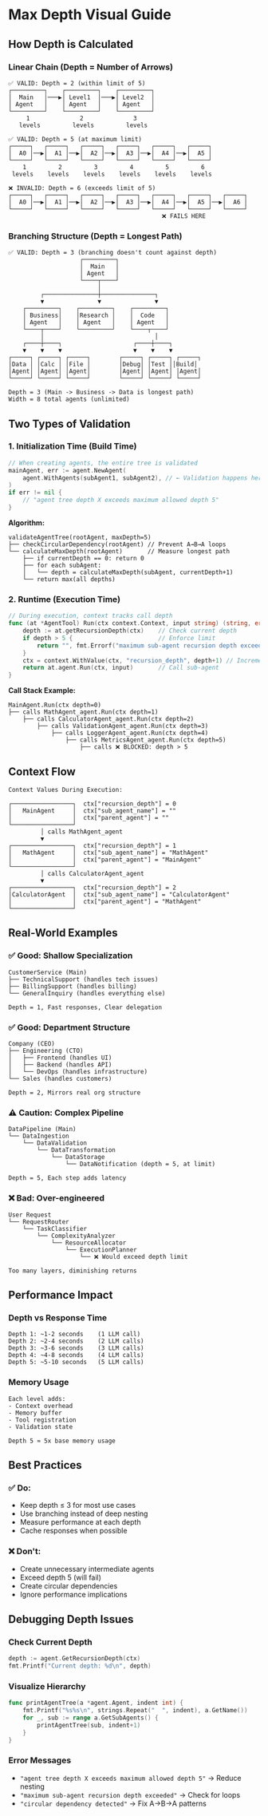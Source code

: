 # Max Depth Visual Guide

## How Depth is Calculated

### Linear Chain (Depth = Number of Arrows)

```
✅ VALID: Depth = 2 (within limit of 5)
┌─────────┐    ┌─────────┐    ┌─────────┐
│  Main   │───▶│ Level1  │───▶│ Level2  │
│ Agent   │    │ Agent   │    │ Agent   │
└─────────┘    └─────────┘    └─────────┘
     1              2              3
   levels         levels         levels
```

```
✅ VALID: Depth = 5 (at maximum limit)
┌─────┐   ┌─────┐   ┌─────┐   ┌─────┐   ┌─────┐   ┌─────┐
│  A0 │──▶│  A1 │──▶│  A2 │──▶│  A3 │──▶│  A4 │──▶│  A5 │
└─────┘   └─────┘   └─────┘   └─────┘   └─────┘   └─────┘
    1         2         3         4         5         6
 levels    levels    levels    levels    levels    levels
```

```
❌ INVALID: Depth = 6 (exceeds limit of 5)
┌─────┐   ┌─────┐   ┌─────┐   ┌─────┐   ┌─────┐   ┌─────┐   ┌─────┐
│  A0 │──▶│  A1 │──▶│  A2 │──▶│  A3 │──▶│  A4 │──▶│  A5 │──▶│  A6 │
└─────┘   └─────┘   └─────┘   └─────┘   └─────┘   └─────┘   └─────┘
                                           ❌ FAILS HERE
```

### Branching Structure (Depth = Longest Path)

```
✅ VALID: Depth = 3 (branching doesn't count against depth)
                    ┌─────────┐
                    │  Main   │
                    │ Agent   │
                    └────┬────┘
                         │
         ┌───────────────┼───────────────┐
         ▼               ▼               ▼
    ┌─────────┐    ┌─────────┐    ┌─────────┐
    │ Business│    │Research │    │  Code   │
    │ Agent   │    │ Agent   │    │ Agent   │
    └────┬────┘    └─────────┘    └────┬────┘
         │                               │
    ┌────┼────┐                    ┌────┼────┐
    ▼    ▼    ▼                    ▼    ▼    ▼
┌─────┐ ┌─────┐ ┌─────┐        ┌─────┐ ┌─────┐ ┌─────┐
│Data │ │Calc │ │File │        │Debug│ │Test ││Build│
│Agent│ │Agent│ │Agent│        │Agent│ │Agent│ │Agent│
└─────┘ └─────┘ └─────┘        └─────┘ └─────┘ └─────┘

Depth = 3 (Main -> Business -> Data is longest path)
Width = 8 total agents (unlimited)
```

## Two Types of Validation

### 1. Initialization Time (Build Time)

```go
// When creating agents, the entire tree is validated
mainAgent, err := agent.NewAgent(
    agent.WithAgents(subAgent1, subAgent2), // ← Validation happens here
)
if err != nil {
    // "agent tree depth X exceeds maximum allowed depth 5"
}
```

**Algorithm:**
```
validateAgentTree(rootAgent, maxDepth=5)
├── checkCircularDependency(rootAgent) // Prevent A→B→A loops
└── calculateMaxDepth(rootAgent)       // Measure longest path
    ├── if currentDepth == 0: return 0
    ├── for each subAgent:
    │   └── depth = calculateMaxDepth(subAgent, currentDepth+1)
    └── return max(all depths)
```

### 2. Runtime (Execution Time)

```go
// During execution, context tracks call depth
func (at *AgentTool) Run(ctx context.Context, input string) (string, error) {
    depth := at.getRecursionDepth(ctx)    // Check current depth
    if depth > 5 {                        // Enforce limit
        return "", fmt.Errorf("maximum sub-agent recursion depth exceeded")
    }
    ctx = context.WithValue(ctx, "recursion_depth", depth+1) // Increment
    return at.agent.Run(ctx, input)       // Call sub-agent
}
```

**Call Stack Example:**
```
MainAgent.Run(ctx depth=0)
├── calls MathAgent_agent.Run(ctx depth=1)
    ├── calls CalculatorAgent_agent.Run(ctx depth=2)
        ├── calls ValidationAgent_agent.Run(ctx depth=3)
            ├── calls LoggerAgent_agent.Run(ctx depth=4)
                ├── calls MetricsAgent_agent.Run(ctx depth=5)
                    ├── calls ❌ BLOCKED: depth > 5
```

## Context Flow

```
Context Values During Execution:

┌─────────────────┐  ctx["recursion_depth"] = 0
│   MainAgent     │  ctx["sub_agent_name"] = ""
│                 │  ctx["parent_agent"] = ""
└─────────────────┘
         │ calls MathAgent_agent
         ▼
┌─────────────────┐  ctx["recursion_depth"] = 1
│   MathAgent     │  ctx["sub_agent_name"] = "MathAgent"
│                 │  ctx["parent_agent"] = "MainAgent"
└─────────────────┘
         │ calls CalculatorAgent_agent
         ▼
┌─────────────────┐  ctx["recursion_depth"] = 2
│CalculatorAgent  │  ctx["sub_agent_name"] = "CalculatorAgent"
│                 │  ctx["parent_agent"] = "MathAgent"
└─────────────────┘
```

## Real-World Examples

### ✅ Good: Shallow Specialization
```
CustomerService (Main)
├── TechnicalSupport (handles tech issues)
├── BillingSupport (handles billing)
└── GeneralInquiry (handles everything else)

Depth = 1, Fast responses, Clear delegation
```

### ✅ Good: Department Structure
```
Company (CEO)
├── Engineering (CTO)
│   ├── Frontend (handles UI)
│   ├── Backend (handles API)
│   └── DevOps (handles infrastructure)
└── Sales (handles customers)

Depth = 2, Mirrors real org structure
```

### ⚠️ Caution: Complex Pipeline
```
DataPipeline (Main)
└── DataIngestion
    └── DataValidation
        └── DataTransformation
            └── DataStorage
                └── DataNotification (depth = 5, at limit)

Depth = 5, Each step adds latency
```

### ❌ Bad: Over-engineered
```
User Request
└── RequestRouter
    └── TaskClassifier
        └── ComplexityAnalyzer
            └── ResourceAllocator
                └── ExecutionPlanner
                    └── ❌ Would exceed depth limit

Too many layers, diminishing returns
```

## Performance Impact

### Depth vs Response Time
```
Depth 1: ~1-2 seconds    (1 LLM call)
Depth 2: ~2-4 seconds    (2 LLM calls)
Depth 3: ~3-6 seconds    (3 LLM calls)
Depth 4: ~4-8 seconds    (4 LLM calls)
Depth 5: ~5-10 seconds   (5 LLM calls)
```

### Memory Usage
```
Each level adds:
- Context overhead
- Memory buffer
- Tool registration
- Validation state

Depth 5 ≈ 5x base memory usage
```

## Best Practices

### ✅ Do:
- Keep depth ≤ 3 for most use cases
- Use branching instead of deep nesting
- Measure performance at each depth
- Cache responses when possible

### ❌ Don't:
- Create unnecessary intermediate agents
- Exceed depth 5 (will fail)
- Create circular dependencies
- Ignore performance implications

## Debugging Depth Issues

### Check Current Depth
```go
depth := agent.GetRecursionDepth(ctx)
fmt.Printf("Current depth: %d\n", depth)
```

### Visualize Hierarchy
```go
func printAgentTree(a *agent.Agent, indent int) {
    fmt.Printf("%s%s\n", strings.Repeat("  ", indent), a.GetName())
    for _, sub := range a.GetSubAgents() {
        printAgentTree(sub, indent+1)
    }
}
```

### Error Messages
- `"agent tree depth X exceeds maximum allowed depth 5"` → Reduce nesting
- `"maximum sub-agent recursion depth exceeded"` → Check for loops
- `"circular dependency detected"` → Fix A→B→A patterns